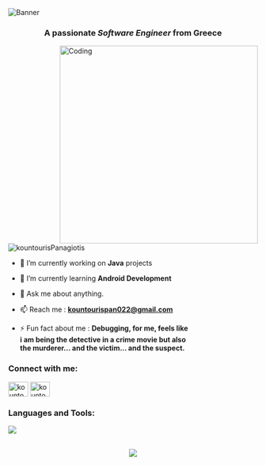 <img src="./banner.svg" alt="Banner">
<h3 align="center">A passionate <em>Software Engineer</em> from Greece</h3>
<img align="right" alt="Coding" width="400" src="https://github.com/KountourisPanagiotis/KountourisPanagiotis/blob/main/programmer.gif?raw=true">

<p align="left"> <img src="https://komarev.com/ghpvc/?username=kountourispanagiotis&label=Profile%20views&color=0e75b6&style=flat" alt="kountourisPanagiotis" /> </p>

- 🔭 I’m currently working on **Java** projects

- 🌱 I’m currently learning **Android Development**

- 💬 Ask me about anything.

- 📫 Reach me : **kountourispan022@gmail.com**

- ⚡ Fun fact about me : **Debugging, for me, feels like </br> i am being the detective in a crime movie 
but also </br>the murderer... and the victim... and the suspect.**

<h3 align="left">Connect with me:</h3>
<a href="https://linkedin.com/in/kountouris-panagiotis" target="blank"><img align="center" src="https://raw.githubusercontent.com/rahuldkjain/github-profile-readme-generator/master/src/images/icons/Social/linked-in-alt.svg" alt="kountouris-panagiotis" height="30" width="40" /></a>
<a href="https://stackoverflow.com/users/20271835/kountouris-panagiotis" target="blank"><img align="center" src="https://raw.githubusercontent.com/rahuldkjain/github-profile-readme-generator/master/src/images/icons/Social/stack-overflow.svg" alt="kountouris-panagiotis" height="30" width="40" /></a>
</p>

<h3 align="left">Languages and Tools:</h3>
<a href="https://skillicons.dev">
    <img src="https://skillicons.dev/icons?i=angular,bash,bootstrap,cs,css,docker,dotnet,figma,firebase,git,gradle,hibernate,html,idea,java,js,md,maven,mongodb,mysql,nodejs,postman,py,spring,selenium,ts" />
</a>
<br>
<br>
<div align="center">
  
![](http://github-profile-summary-cards.vercel.app/api/cards/repos-per-language?username=kountourispanagiotis&theme=2077)   
</div>

